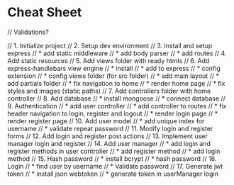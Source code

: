 # Cheat Sheet
// Validations?

// 1. Initialize project
// 2. Setup dev environment
// 3. Install and setup express
//    * add static middleware
//    * add body parser
//    * add routes
// 4. Add static resources
// 5. Add views folder with ready htmls
// 6. Add express-handlebars view engine
//    * install
//    * add to express
//    * config extension
//    * config views folder (for src folder)
//    * add main layout
//    * add partials folder
//    * fix navigation to home
//    * render home page
//    * fix styles and images (static paths)
// 7. Add controllers folder with home controller
// 8. Add database
//    * install mongoose
//    * connect database
// 9. Authentication
//    * add user controller
//    * add controller to routes
//    * fix header navigation to login, register and logout
//    * render login page
//    * render register page
// 10. Add user model
//    * add unique index for username
//    * validate repeat password
// 11. Modify login and register forms
// 12. Add login and register post actions
// 13. Implement user manager login and register
// 14. Add user manager
//    * add login and register methods in user controller
//    * add register method
//    * add login method
// 15. Hash password
//    * install bcrypt
//    * hash password
// 16. Login
//    * find user by username
//    * Validate password
// 17. Generate jwt token
//    * install json webtoken
//    * generate token in userManager login
